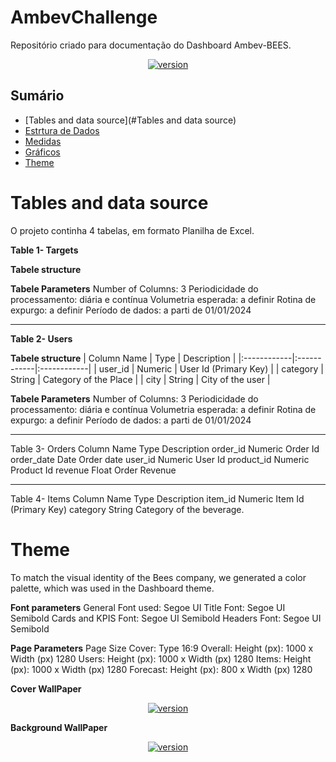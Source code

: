 # AmbevChallenge

Repositório criado para documentação do Dashboard Ambev-BEES.

<p align="center">
  <a href="">
    <img src="Imagens\covid_cover.jpg"
         alt="version">
  </a>

</p>




## Sumário

- [Tables and data source](#Tables and data source)
- [Estrtura de Dados](#estudo-pnad-covid-19-ibge)
- [Medidas](#organização-do-banco-de-dados)
- [Gráficos](#características-clínicas-dos-sintomas)
- [Theme](#Theme)



# Tables and data source
O projeto continha 4 tabelas, em formato Planilha de Excel.

**Table 1- Targets**

**Tabele structure**

**Tabele Parameters**
Number of Columns: 3
Periodicidade do processamento: diária e contínua
Volumetria esperada: a definir
Rotina de expurgo: a definir
Período de dados: a parti de 01/01/2024


---
**Table 2- Users**

**Tabele structure**
| Column Name	 | Type | Description |
|:------------|:------------|:------------|
| user_id      | Numeric      | User Id (Primary Key)      |
| category	       | String       | Category of the Place      |
| city	       | String       | City of the user      |

**Tabele Parameters**
Number of Columns: 3
Periodicidade do processamento: diária e contínua
Volumetria esperada: a definir
Rotina de expurgo: a definir
Período de dados: a parti de 01/01/2024


---
Table 3- Orders
Column Name	     Type            Description
order_id	       Numeric         Order Id
order_date	     Date            Order date
user_id          Numeric         User Id
product_id	     Numeric         Product Id
revenue	         Float           Order Revenue

---
Table 4- Items
Column Name	     Type            Description
item_id	         Numeric         Item Id (Primary Key)
category	       String          Category of the beverage. 





# Theme

To match the visual identity of the Bees company, we generated a color palette, which was used in the Dashboard theme.



**Font parameters**
  General Font used: Segoe UI
  Title Font: Segoe UI Semibold
  Cards and KPIS Font: Segoe UI Semibold
  Headers Font: Segoe UI Semibold

**Page Parameters**
  Page Size
  Cover: Type 16:9
  Overall: Height (px): 1000 x Width (px) 1280
  Users: Height (px): 1000 x Width (px) 1280
  Items: Height (px): 1000 x Width (px) 1280
  Forecast: Height (px): 800 x Width (px) 1280

  **Cover WallPaper**
<p align="center">
  <a href="">
    <img src="Imagens\covid_cover.jpg"
         alt="version">
  </a>

</p>

  **Background WallPaper**

<p align="center">
  <a href="">
    <img src="Imagens\covid_cover.jpg"
         alt="version">
  </a>

</p>
